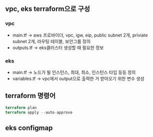 ## vpc, eks terraform으로 구성

### vpc 
- main.tf -> aws 프로바이더, vpc, igw, eip, public subnet 2개, priviate subnet 2개, 라우팅 테이블, 보안그룹 정의
- outputs.tf -> eks클러스터 생성할 때 필요한 정보

### eks
- main.tf -> 노드가 될 인스턴스, 최대, 최소, 인스턴스 타입 등등 정의
- variables.tf -> vpc에서 output으로 출력한 거 받아오기 위한 변수 생성

## terraform 명령어
```terraform init
terraform plan
terraform apply --auto-approve
```

## eks configmap
```aws eks update-kubeconfig --name bookstore-cluster
```


